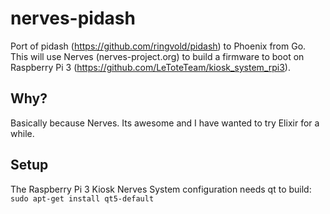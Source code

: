 # nerves-pidash

Port of pidash (https://github.com/ringvold/pidash) to Phoenix from Go. This will use Nerves (nerves-project.org)
to build a firmware to boot on Raspberry Pi 3 (https://github.com/LeToteTeam/kiosk_system_rpi3).

## Why?
Basically because Nerves. Its awesome and I have wanted to try Elixir for a while.

## Setup

The Raspberry Pi 3 Kiosk Nerves System configuration needs qt to build: `sudo apt-get install qt5-default`